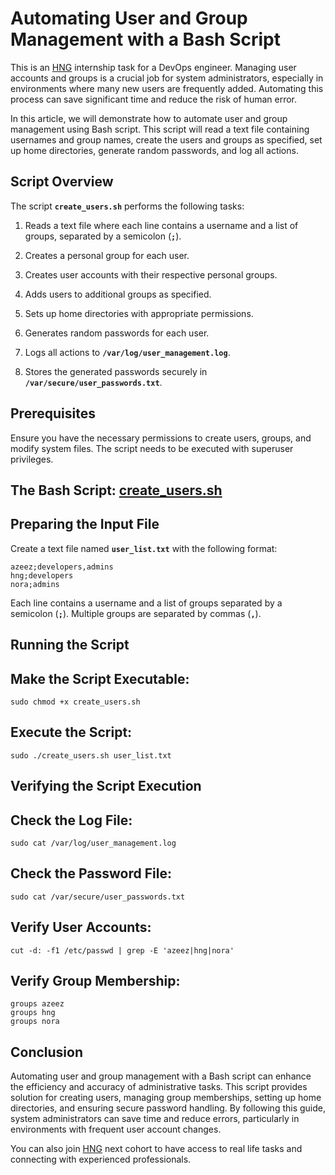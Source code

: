 # Automating User and Group Management with a Bash Script

This is an [HNG](https://hng.tech/internship) internship task for a DevOps engineer. Managing user accounts and groups is a crucial job for system administrators, especially in environments where many new users are frequently added. Automating this process can save significant time and reduce the risk of human error. 

In this article, we will demonstrate how to automate user and group management using Bash script. This script will read a text file containing usernames and group names, create the users and groups as specified, set up home directories, generate random passwords, and log all actions.

## Script Overview

The script **`create_users.sh`** performs the following tasks:

1. Reads a text file where each line contains a username and a list of groups, separated by a semicolon (**`;`**).

2. Creates a personal group for each user.

3. Creates user accounts with their respective personal groups.

4. Adds users to additional groups as specified.

5. Sets up home directories with appropriate permissions.

6. Generates random passwords for each user.

7. Logs all actions to **`/var/log/user_management.log`**.

8. Stores the generated passwords securely in **`/var/secure/user_passwords.txt`**.


## Prerequisites

Ensure you have the necessary permissions to create users, groups, and modify system files. The script needs to be executed with superuser privileges.

## The Bash Script: [create_users.sh](https://github.com/Hayzedak/HNG1/blob/main/create_users.sh)

## Preparing the Input File

Create a text file named **`user_list.txt`** with the following format:

```
azeez;developers,admins
hng;developers
nora;admins
```

Each line contains a username and a list of groups separated by a semicolon (**`;`**). Multiple groups are separated by commas (**`,`**).

## Running the Script

## Make the Script Executable:

`sudo chmod +x create_users.sh`

## Execute the Script:

`sudo ./create_users.sh user_list.txt`

## Verifying the Script Execution

## Check the Log File:

`sudo cat /var/log/user_management.log`

## Check the Password File:

`sudo cat /var/secure/user_passwords.txt`

## Verify User Accounts:

`cut -d: -f1 /etc/passwd | grep -E 'azeez|hng|nora'`

## Verify Group Membership:

```
groups azeez
groups hng
groups nora
```

## Conclusion

Automating user and group management with a Bash script can enhance the efficiency and accuracy of administrative tasks. This script provides solution for creating users, managing group memberships, setting up home directories, and ensuring secure password handling. By following this guide, system administrators can save time and reduce errors, particularly in environments with frequent user account changes.

You can also join [HNG](https://hng.tech/premium) next cohort to have access to real life tasks and connecting with experienced professionals.
